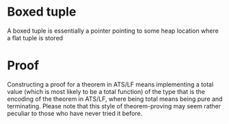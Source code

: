 # Boxed tuple

A boxed tuple is essentially a
pointer pointing to some heap location where a flat tuple is stored

# Proof

Constructing a proof for a theorem in ATS/LF means implementing a total value (which is most likely to
be a total function) of the type that is the encoding of the theorem in ATS/LF, where being total means
being pure and terminating. Please note that this style of theorem-proving may seem rather peculiar to
those who have never tried it before.

